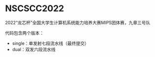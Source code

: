 # NSCSCC2022

2022“龙芯杯”全国大学生计算机系统能力培养大赛MIPS团体赛，九章三号队

代码包含两个版本：

* single：单发射七段流水线（最终提交）
* dual：双发六段流水线